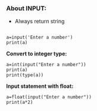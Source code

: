 ### About INPUT:

* Always return string
```

a=input('Enter a number')
print(a)
```

**Convert to integer type:**
```
a=int(input("Enter a number"))
print(a)
print(type(a))
```

**Input statement with float:**
```
a=float(input("Enter a number"))
print(a*2)
```
